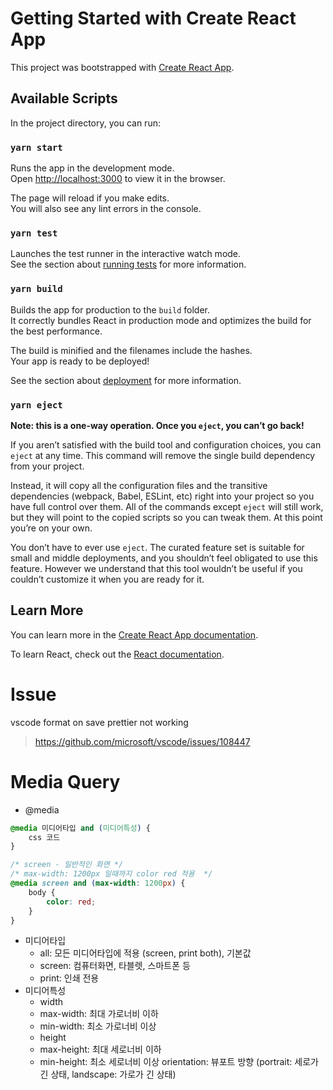 # Getting Started with Create React App

This project was bootstrapped with [Create React App](https://github.com/facebook/create-react-app).

## Available Scripts

In the project directory, you can run:

### `yarn start`

Runs the app in the development mode.\
Open [http://localhost:3000](http://localhost:3000) to view it in the browser.

The page will reload if you make edits.\
You will also see any lint errors in the console.

### `yarn test`

Launches the test runner in the interactive watch mode.\
See the section about [running tests](https://facebook.github.io/create-react-app/docs/running-tests) for more information.

### `yarn build`

Builds the app for production to the `build` folder.\
It correctly bundles React in production mode and optimizes the build for the best performance.

The build is minified and the filenames include the hashes.\
Your app is ready to be deployed!

See the section about [deployment](https://facebook.github.io/create-react-app/docs/deployment) for more information.

### `yarn eject`

**Note: this is a one-way operation. Once you `eject`, you can’t go back!**

If you aren’t satisfied with the build tool and configuration choices, you can `eject` at any time. This command will remove the single build dependency from your project.

Instead, it will copy all the configuration files and the transitive dependencies (webpack, Babel, ESLint, etc) right into your project so you have full control over them. All of the commands except `eject` will still work, but they will point to the copied scripts so you can tweak them. At this point you’re on your own.

You don’t have to ever use `eject`. The curated feature set is suitable for small and middle deployments, and you shouldn’t feel obligated to use this feature. However we understand that this tool wouldn’t be useful if you couldn’t customize it when you are ready for it.

## Learn More

You can learn more in the [Create React App documentation](https://facebook.github.io/create-react-app/docs/getting-started).

To learn React, check out the [React documentation](https://reactjs.org/).

# Issue

vscode format on save prettier not working

> https://github.com/microsoft/vscode/issues/108447

# Media Query

- @media

```css
@media 미디어타입 and (미디어특성) {
    css 코드
}

/* screen - 일반적인 화면 */
/* max-width: 1200px 일때까지 color red 적용  */
@media screen and (max-width: 1200px) {
    body {
        color: red;
    }
}
```

- 미디어타입
  - all: 모든 미디어타입에 적용 (screen, print both), 기본값
  - screen: 컴퓨터화면, 타블렛, 스마트폰 등
  - print: 인쇄 전용
- 미디어특성
  - width
  - max-width: 최대 가로너비 이하
  - min-width: 최소 가로너비 이상
  - height
  - max-height: 최대 세로너비 이하
  - min-height: 최소 세로너비 이상
    orientation: 뷰포트 방향 (portrait: 세로가 긴 상태, landscape: 가로가 긴 상태)
